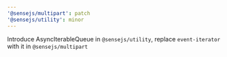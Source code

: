 ```yaml
---
'@sensejs/multipart': patch
'@sensejs/utility': minor
---
```


Introduce AsyncIterableQueue in `@sensejs/utility`, replace `event-iterator` with it in `@sensejs/multipart`
